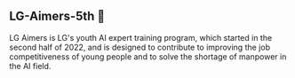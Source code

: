 ## LG-Aimers-5th 🧠

LG Aimers is LG's youth AI expert training program, which started in the second half of 2022, and is designed to contribute to improving the job competitiveness of young people and to solve the shortage of manpower in the AI field.
